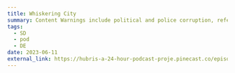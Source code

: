 ```yaml
---
title: Whiskering City
summary: Content Warnings include political and police corruption, referenced disappearances, implied murder of anthropomorphized mice, and implied drug use. Team 2’s episode for round 6 of Hubris- A 24-Hour Podcast Project. I was the dialogue editor and sound designer.
tags:
  - SD
  - pod
  - DE
date: 2023-06-11
external_link: https://hubris-a-24-hour-podcast-proje.pinecast.co/episode/50e55a8f/whiskering-city
---
```

